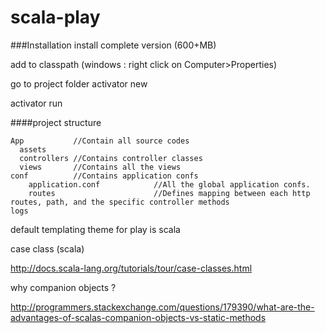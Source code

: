 # scala-play

###Installation
install complete version (600+MB)

add to classpath (windows : right click on Computer>Properties)

go to project folder
activator new

activator run

####project structure
```
App           //Contain all source codes
  assets  
  controllers //Contains controller classes
  views       //Contains all the views
conf          //Contains application confs
    application.conf            //All the global application confs.
    routes                      //Defines mapping between each http routes, path, and the specific controller methods
logs
```


default templating theme for play is scala


case class (scala)

http://docs.scala-lang.org/tutorials/tour/case-classes.html

why companion objects ?

http://programmers.stackexchange.com/questions/179390/what-are-the-advantages-of-scalas-companion-objects-vs-static-methods
